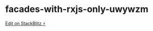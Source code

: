 # facades-with-rxjs-only-uwywzm

[Edit on StackBlitz ⚡️](https://stackblitz.com/edit/facades-with-rxjs-only-uwywzm)